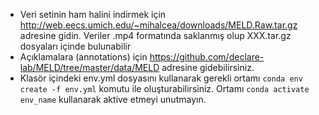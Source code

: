* Veri setinin ham halini indirmek için http://web.eecs.umich.edu/~mihalcea/downloads/MELD.Raw.tar.gz adresine gidin. Veriler .mp4 formatında saklanmış olup XXX.tar.gz dosyaları içinde bulunabilir  
* Açıklamalara (annotations) için https://github.com/declare-lab/MELD/tree/master/data/MELD adresine gidebilirsiniz.
* Klasör içindeki env.yml dosyasını kullanarak gerekli ortamı `conda env create -f env.yml` komutu ile oluşturabilirsiniz. Ortamı `conda activate env_name` kullanarak aktive etmeyi unutmayın.

